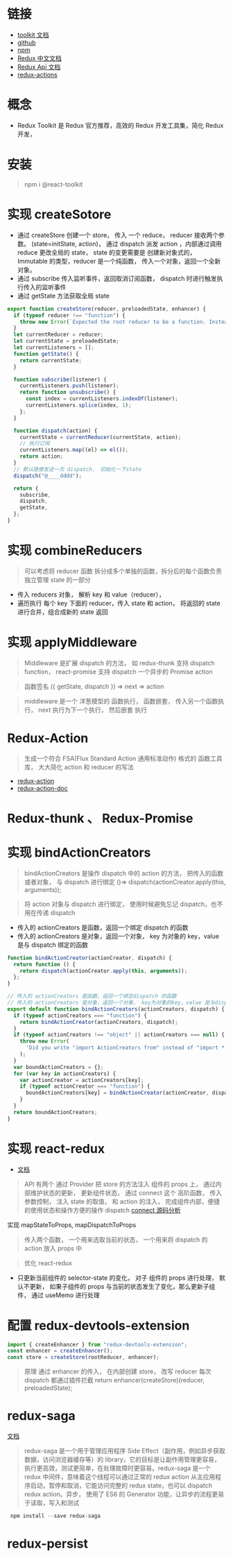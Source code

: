 # 链接

- [toolkit 文档](https://redux-toolkit.js.org/)
- [github](https://github1s.com/reduxjs/redux-toolkit)
- [npm](https://www.npmjs.com/package/@reduxjs/toolkit)
- [Redux 中文文档](https://cn.redux.js.org/redux-toolkit/overview/)
- [Redux Api 文档](https://redux.js.org/api)
- [redux-actions](https://redux-actions.js.org/)

# 概念

- Redux Toolkit 是 Redux 官方推荐，高效的 Redux 开发工具集，简化 Redux 开发，

# 安装

> npm i @react-toolkit

# 实现 createSotore

- 通过 createStore 创建一个 store， 传入 一个 reduce， reducer 接收两个参数。 (state=initState, action)， 通过 dispatch 派发 action ，内部通过调用 reduce 更改全局的 state， state 的变更需要是 创建新对象式的， Immutable 的类型，reducer 是一个纯函数， 传入一个对象，返回一个全新对象。
- 通过 subscribe 传入监听事件，返回取消订阅函数， dispatch 时进行触发执行传入的监听事件
- 通过 getState 方法获取全局 state

```js
export function createStore(reducer, preloadedState, enhancer) {
  if (typeof reducer !== "function") {
    throw new Error(`Expected the root reducer to be a function. Instead`);
  }
  let currentReducer = reducer;
  let currentState = preloadedState;
  let currentListeners = [];
  function getState() {
    return currentState;
  }

  function subscribe(listener) {
    currentListeners.push(listener);
    return function unsubscribe() {
      const index = currentListeners.indexOf(listener);
      currentListeners.splice(index, 1);
    };
  }

  function dispatch(action) {
    currentState = currentReducer(currentState, action);
    // 执行订阅
    currentListeners.map((el) => el());
    return action;
  }
  // 默认随便发送一次 dispatch， 初始化一下state
  dispatch("@____dddd");

  return {
    subscribe,
    dispatch,
    getState,
  };
}
```

# 实现 combineReducers

> 可以考虑将 reducer 函数 拆分成多个单独的函数，拆分后的每个函数负责独立管理 state 的一部分

- 传入 reducers 对象， 解析 key 和 value（reducer），
- 遍历执行 每个 key 下面的 reducer，传入 state 和 action， 将返回的 state 进行合并，组合成新的 state 返回

# 实现 applyMiddleware

> Middleware 是扩展 dispatch 的方法， 如 redux-thunk 支持 dispatch function， react-promise 支持 dispatch 一个异步的 Promise action

> 函数签名 ({ getState, dispatch }) => next => action

> middleware 是一个 洋葱模型的 函数执行， 函数嵌套， 传入另一个函数执行， next 执行为下一个执行， 然后嵌套 执行

# Redux-Action

> 生成一个符合 FSA(Flux Standard Action 通用标准动作) 格式的 函数工具库， 大大简化 action 和 reducer 的写法

- [redux-action](https://github.com/redux-utilities/redux-actions)
- [redux-action-doc](https://redux-actions.js.org/)

# Redux-thunk 、 Redux-Promise

# 实现 bindActionCreators

> bindActionCreators 是操作 dispatch 中的 action 的方法， 把传入的函数或者对象， 与 dispatch 进行绑定 ()=> dispatch(actionCreator.apply(this, arguments));

> 将 action 对象与 dispatch 进行绑定， 使用时候避免忘记 dispatch，也不用在传递 dispatch

- 传入的 actionCreators 是函数，返回一个绑定 dispatch 的函数
- 传入的 actionCreators 是对象，返回一个对象， key 为对象的 key，value 是与 dispatch 绑定的函数

```js
function bindActionCreator(actionCreator, dispatch) {
  return function () {
    return dispatch(actionCreator.apply(this, arguments));
  };
}

// 传入的 actionCreators 是函数，返回一个绑定dispatch 的函数
// 传入的 actionCreators 是对象，返回一个对象， key为对象的key，value 是与dispatch 绑定的函数
export default function bindActionCreators(actionCreators, dispatch) {
  if (typeof actionCreators === "function") {
    return bindActionCreator(actionCreators, dispatch);
  }
  if (typeof actionCreators !== "object" || actionCreators === null) {
    throw new Error(
      'Did you write "import ActionCreators from" instead of "import * as ActionCreators from"?'
    );
  }
  var boundActionCreators = {};
  for (var key in actionCreators) {
    var actionCreator = actionCreators[key];
    if (typeof actionCreator === "function") {
      boundActionCreators[key] = bindActionCreator(actionCreator, dispatch);
    }
  }
  return boundActionCreators;
}
```

# 实现 react-redux

- [文档](https://www.redux.org.cn/docs/react-redux/)

> API 有两个 通过 Provider 把 store 的方法注入 组件的 props 上， 通过内部维护状态的更新， 更新组件状态，
> 通过 connect 这个 高阶函数， 传入参数控制， 注入 state 的取值， 和 action 的注入， 完成组件内部，便捷的使用状态和操作方便的操作 dispatch
> [connect 源码分析](https://github.com/baozouai/redux-source-analysis/blob/main/src/packages/react-redux/src/components/connect.tsx)

实现 mapStateToProps, mapDispatchToProps

> 传入两个函数， 一个用来选取当前的状态， 一个用来将 dispatch 的 action 放入 props 中

> 优化 react-redux

- 只更新当前组件的 selector-state 的变化， 对子 组件的 props 进行处理， 默认不更新， 如果子组件的 props 与当前的状态发生了变化，那么更新子组件， 通过 useMemo 进行处理

# 配置 redux-devtools-extension

```js
import { createEnhancer } from "redux-devtools-extension";
const enhancer = createEnhancer();
const store = createStore(rootReducer, enhancer);
```

> 原理 通过 enhancer 的传入， 在内部创建 store， 改写 reducer 每次 dispatch 都通过插件拦截
> return enhancer(createStore)(reducer, preloadedState);

# redux-saga

[文档](https://redux-saga-in-chinese.js.org/index.html)

> redux-saga 是一个用于管理应用程序 Side Effect（副作用，例如异步获取数据，访问浏览器缓存等）的 library，它的目标是让副作用管理更容易，执行更高效，测试更简单，在处理故障时更容易。redux-saga 是一个 redux 中间件，意味着这个线程可以通过正常的 redux action 从主应用程序启动，暂停和取消，它能访问完整的 redux state，也可以 dispatch redux action。异步， 使用了 ES6 的 Generator 功能，让异步的流程更易于读取，写入和测试

```js
 npm install --save redux-saga
```

# redux-persist
